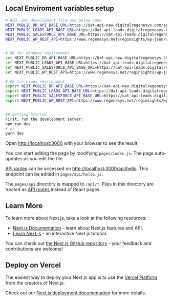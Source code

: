 ## Local Enviroment variables setup

```bash
# Add .env.development file and below code
NEXT_PUBLIC_DR_API_BASE_URL=https://Uat-api-new.digitalregenesys.com/api
NEXT_PUBLIC_LEADS_API_BASE_URL=https://Uat-api-leads.digitalregenesys.com
NEXT_PUBLIC_SALESFORCE_API_BASE_URL=https://uat-api-leads.digitalregenesys.com
NEXT_PUBLIC_WP_REST_API=https://www.regenesys.net/reginsights/wp-json/wp/v2


# OR for windows environment
set NEXT_PUBLIC_DR_API_BASE_URL=https://Uat-api-new.digitalregenesys.com/api
set NEXT_PUBLIC_LEADS_API_BASE_URL=https://Uat-api-leads.digitalregenesys.com
set NEXT_PUBLIC_SALESFORCE_API_BASE_URL=https://uat-api-leads.digitalregenesys.com
set NEXT_PUBLIC_WP_REST_API=https://www.regenesys.net/reginsights/wp-json/wp/v2

# OR for Linux environment
export NEXT_PUBLIC_DR_API_BASE_URL=https://Uat-api-new.digitalregenesys.com/api
export NEXT_PUBLIC_LEADS_API_BASE_URL=https://Uat-api-leads.digitalregenesys.com
export NEXT_PUBLIC_SALESFORCE_API_BASE_URL=https://uat-api-leads.digitalregenesys.com
export NEXT_PUBLIC_WP_REST_API=https://www.regenesys.net/reginsights/wp-json/wp/v2


## Getting Started
First, run the development server:
npm run dev
# or
yarn dev
```

Open [http://localhost:3000](http://localhost:3000) with your browser to see the result.

You can start editing the page by modifying `pages/index.js`. The page auto-updates as you edit the file.

[API routes](https://nextjs.org/docs/api-routes/introduction) can be accessed on [http://localhost:3000/api/hello](http://localhost:3000/api/hello). This endpoint can be edited in `pages/api/hello.js`.

The `pages/api` directory is mapped to `/api/*`. Files in this directory are treated as [API routes](https://nextjs.org/docs/api-routes/introduction) instead of React pages.

## Learn More

To learn more about Next.js, take a look at the following resources:

- [Next.js Documentation](https://nextjs.org/docs) - learn about Next.js features and API.
- [Learn Next.js](https://nextjs.org/learn) - an interactive Next.js tutorial.

You can check out [the Next.js GitHub repository](https://github.com/vercel/next.js/) - your feedback and contributions are welcome!

## Deploy on Vercel

The easiest way to deploy your Next.js app is to use the [Vercel Platform](https://vercel.com/new?utm_medium=default-template&filter=next.js&utm_source=create-next-app&utm_campaign=create-next-app-readme) from the creators of Next.js.

Check out our [Next.js deployment documentation](https://nextjs.org/docs/deployment) for more details.
